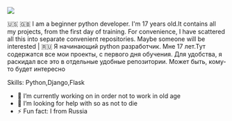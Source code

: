![](https://yt3.ggpht.com/a/AATXAJy1v845mUNPL1OW_YMVH6oQO-JIKDzbb88o7w2S=s900-c-k-c0xffffffff-no-rj-mo)

🇺🇸 🇬🇧
I am a beginner python developer. I'm 17 years old.It contains all my projects, from the first day of training. For convenience, I have scattered all this into separate convenient repositories. Maybe someone will be interested
|
🇷🇺
Я начинающий python разработчик. Мне 17 лет.Тут содержатся все мои проекты, с первого дня обучения. Для удобства, я раскидал все это в отдельные удобные репозитории. Может быть, кому-то будет интересно

Skills: Python,Django,Flask

- 🔭 I’m currently working on in order not to work in old age 
- 🤔 I’m looking for help with  so as not to die 
- ⚡ Fun fact: I from Russia 
